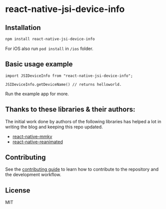 # react-native-jsi-device-info

## Installation

```sh
npm install react-native-jsi-device-info
```
For iOS also run `pod install` in `/ios` folder.




## Basic usage example
```tsx
import JSIDeviceInfo from "react-native-jsi-device-info";

JSIDeviceInfo.getDeviceName() // returns helloworld.
```
Run the example app for more.


## Thanks to these libraries & their authors:
The initial work done by authors of the following libraries has helped a lot in writing the blog and keeping this repo updated.

- [react-native-mmkv](https://github.com/mrousavy/react-native-mmkv/)
- [react-native-reanimated](https://github.com/software-mansion/react-native-reanimated/)

## Contributing

See the [contributing guide](CONTRIBUTING.md) to learn how to contribute to the repository and the development workflow.

## License

MIT
